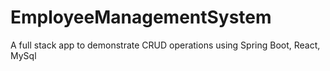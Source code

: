 # EmployeeManagementSystem
A full stack app to demonstrate CRUD operations using Spring Boot, React, MySql
